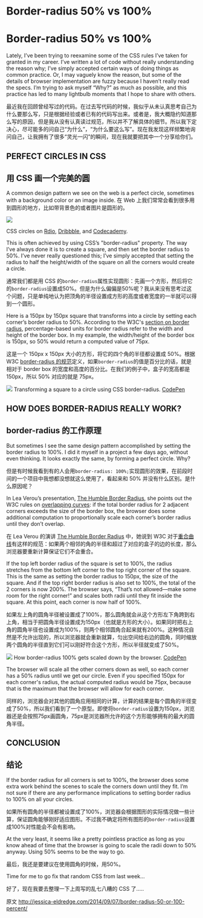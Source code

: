 # Border-radius 50% vs 100%
# Border-radius 50% vs 100%

Lately, I’ve been trying to reexamine some of the CSS rules I’ve taken for granted in my career. I’ve written a lot of code without really understanding the reason why; I’ve simply accepted certain ways of doing things as common practice. Or, I may vaguely know the reason, but some of the details of browser implementation are fuzzy because I haven’t really read the specs. I’m trying to ask myself “Why?” as much as possible, and this practice has led to many lightbulb moments that I hope to share with others.

最近我在回顾曾经写过的代码。在过去写代码的时候，我似乎从未认真思考自己为什么要那么写，只是根据经验或者已有的代码写出来。或者是，我大概隐约知道那么写的原因，但是我从没有认真读过规范，所以并不了解具体的细节。所以我下定决心，尽可能多的问自己“为什么”，“为什么要这么写”。现在我发现这样频繁地询问自己，让我拥有了很多“灵光一闪”的瞬间，现在我就要把其中一个分享给你们。

## PERFECT CIRCLES IN CSS
## 用 CSS 画一个完美的圆

A common design pattern we see on the web is a perfect circle, sometimes with a background color or an image inside.
在 Web 上我们常常会看到很多用到圆形的地方，比如带背景色的或者图片是圆形的。

![](http://jessica-eldredge.com/img/assets/2014-09-07/023b.examples.jpg)

CSS circles on [Rdio](http://www.rdio.com/home/unavailable/), [Dribbble](http://www.dribbble.com/), and [Codecademy](https://www.codecademy.com/).

This is often achieved by using CSS’s "border-radius" property. The way I’ve always done it is to create a square, and then set the border radius to 50%. I’ve never really questioned this; I’ve simply accepted that setting the radius to half the height/width of the square on all the corners would create a circle.

通常我们都是用 CSS 的``` border-radius ```属性实现圆形：先画一个方形，然后将它的``` border-radius ```设置成50%。但是为什么偏偏是50%呢？我从来没有思考过这个问题，只是单纯地认为把顶角的半径设置成方形的高度或者宽度的一半就可以得到一个圆形。

Here is a 150px by 150px square that transforms into a circle by setting each corner’s border radius to 50%. According to the W3C's [section on border radius](http://www.w3.org/TR/2010/WD-css3-background-20100612/#the-border-radius), percentage-based units for border radius refer to the width and height of the border box. In my example, the width/height of the border box is 150px, so 50% would return a computed value of 75px.

这是一个 150px x 150px 大小的方形，将它的四个角的半径都设置成 50%。根据 W3C [border-radius 的规范](http://www.w3.org/TR/2010/WD-css3-background-20100612/#the-border-radius)定义，如果``` border-radius ```的值是百分比的话，就是相对于 border box 的宽度和高度的百分比。在我们的例子中，盒子的宽高都是 150px，所以 50% 对应的就是 75px。

![](http://jessica-eldredge.com/img/assets/2014-09-07/c9ff.square-to-circle.jpg)
Transforming a square to a circle using CSS border-radius. [CodePen](http://codepen.io/jessabean/pen/zELqt)

## HOW DOES BORDER-RADIUS REALLY WORK?
## border-radius 的工作原理

But sometimes I see the same design pattern accomplished by setting the border radius to 100%. I did it myself in a project a few days ago, without even thinking. It looks exactly the same, by forming a perfect circle. Why?

但是有时候我看到有的人会用``` border-radius: 100%; ```实现圆形的效果，在前段时间的一个项目中我想都没想就这么使用了，看起来和 50% 并没有什么区别。是什么原因呢？

In Lea Verou’s presentation, [The Humble Border Radius](https://www.youtube.com/watch?v=JSaMl2OKjfQ), she points out the W3C rules on [overlapping curves](http://www.w3.org/TR/css3-background/#corner-overlap): if the total border radius for 2 adjacent corners exceeds the size of the border box, the browser does some additional computation to proportionally scale each corner’s border radius until they don’t overlap.

在 Lea Verou 的演讲 [The Humble Border Radius](https://www.youtube.com/watch?v=JSaMl2OKjfQ) 中，她说到 W3C 对于[重合曲线](http://www.w3.org/TR/css3-background/#corner-overlap)有这样的规范：如果两个相邻的角的半径和超过了对应的盒子的边的长度，那么浏览器要重新计算保证它们不会重合。

If the top left border radius of the square is set to 100%, the radius stretches from the bottom left corner to the top right corner of the square. This is the same as setting the border radius to 150px, the size of the square. And if the top right border radius is also set to 100%, the total of the 2 corners is now 200%. The browser says, “That’s not allowed—make some room for the right corner!” and scales both radii until they fit inside the square. At this point, each corner is now half of 100%.

如果左上角的圆角半径被设置成了100%，那么圆角就会从这个方形左下角跨到右上角，相当于把圆角半径设置成为150px（也就是方形的大小）。如果同时把右上角的圆角半径也设置成为100%，则两个相邻圆角合起来就有200%。这种情况自然是不允许出现的，所以浏览器就会重新就算，匀出空间给右边的圆角，同时缩放两个圆角的半径直到它们可以刚好符合这个方形，所以半径就变成了50%。

![](http://jessica-eldredge.com/img/assets/2014-09-07/d17b.square-to-circle-2.jpg)
How border-radius 100% gets scaled down by the browser. [CodePen](http://codepen.io/jessabean/pen/sJCBx)

The browser will scale all the other corners down as well, so each corner has a 50% radius until we get our circle. Even if you specified 150px for each corner's radius, the actual computed radius would be 75px, because that is the maximum that the browser will allow for each corner.

同样的，浏览器会对其他的圆角应用相同的计算，计算的结果是每个圆角的半径变成了50%，所以我们看到了一个原型。即使将``` border-radius ```设置为150px，浏览器还是会按照75px画圆角，75px是浏览器所允许的这个方形能够拥有的最大的圆角半径。

## CONCLUSION
## 结论

If the border radius for all corners is set to 100%, the browser does some extra work behind the scenes to scale the corners down until they fit. I’m not sure if there are any performance implications to setting border radius to 100% on all your circles.

如果所有圆角的半径都被设置成了100%，浏览器会根据图形的实际情况做一些计算，保证圆角能够刚好适应图形。不过我不确定将所有图形的``` border-radius ```设置成100%对性能会不会有影响。

At the very least, it seems like a pretty pointless practice as long as you know ahead of time that the browser is going to scale the radii down to 50% anyway. Using 50% seems to be the way to go.

最后，我还是要建议在使用圆角的时候，用50%。

Time for me to go fix that random CSS from last week…

好了，现在我要去整理一下上周写的乱七八糟的 CSS 了.....




原文 http://jessica-eldredge.com/2014/09/07/border-radius-50-or-100-percent/